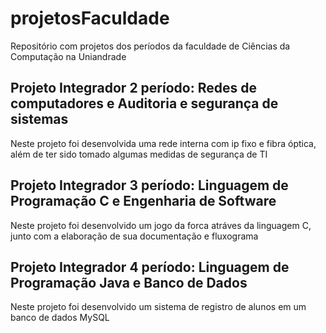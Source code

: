 # projetosFaculdade
Repositório com projetos dos períodos da faculdade de Ciências da Computação na Uniandrade

## Projeto Integrador 2 período: Redes de computadores e Auditoria e segurança de sistemas
Neste projeto foi desenvolvida uma rede interna com ip fixo e fibra óptica, além de ter sido tomado algumas medidas de segurança de TI
## Projeto Integrador 3 período: Linguagem de Programação C e Engenharia de Software
Neste projeto foi desenvolvido um jogo da forca atráves da linguagem C, junto com a elaboração de sua documentação e fluxograma
## Projeto Integrador 4 período: Linguagem de Programação Java e Banco de Dados
Neste projeto foi desenvolvido um sistema de registro de alunos em um banco de dados MySQL
